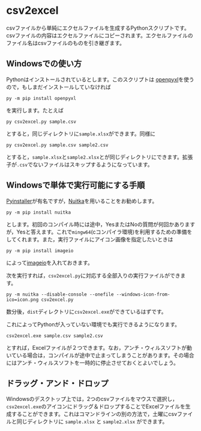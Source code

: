 # csv2excel

csvファイルから単純にエクセルファイルを生成するPythonスクリプトです。csvファイルの内容はエクセルファイルにコピーされます。エクセルファイルのファイル名はcsvファイルのものを引き継ぎます。

## Windowsでの使い方

Pythonはインストールされているとします。このスクリプトは
[openpyxl](https://pypi.org/project/openpyxl/)を使うので，もしまだインストールしていなければ
```
py -m pip install openpyxl
```
を実行します。たとえば
```
py csv2excel.py sample.csv
```
とすると，同じディレクトリに`sample.xlsx`ができます。同様に
```
py csv2excel.py sample.csv sample2.csv
```
とすると，`sample.xlsx`と`sample2.xlsx`とが同じディレクトリにできます。拡張子が`.csv`でないファイルはスキップするようになっています。

## Windowsで単体で実行可能にする手順

[Pyinstaller](https://pypi.org/project/pyinstaller/)が有名ですが，[Nuitka](https://github.com/Nuitka/Nuitka)を用いることをお勧めします。
```
py -m pip install nuitka
```
とします。初回のコンパイル時には途中，YesまたはNoの質問が何回かありますが，Yesと答えます。これで`mingw64`(cコンパイラ環境)を利用するための準備をしてくれます。また，実行ファイルにアイコン画像を指定したいときは
```
py -m pip install imageio
```
によって[imageio](https://pypi.org/project/imageio/)を入れておきます。

次を実行すれば，`csv2excel.py`に対応する全部入りの実行ファイルができます。
```
py -m nuitka --disable-console --onefile --windows-icon-from-ico=icon.png csv2excel.py
```
数分後，`dist`ディレクトリに`csv2excel.exe`ができているはずです。

これによってPythonが入っていない環境でも実行できるようになります。
```
csv2excel.exe sample.csv sample2.csv
```
とすれば，Excelファイルが２つできます。なお，アンチ・ウィルスソフトが動いている場合は，コンパイルが途中で止まってしまうことがあります。その場合にはアンチ・ウィルスソフトを一時的に停止させておくとよいでしょう。

## ドラッグ・アンド・ドロップ

Windowsのデスクトップ上では，2つのcsvファイルをマウスで選択し，`csv2excel.exe`のアイコンにドラッグ＆ドロップすることでExcelファイルを生成することができます。これはコマンドラインの別の方法で，土曜にcsvファイルと同じディレクトリに `sample.xlsx` と `sample2.xlsx` ができます。